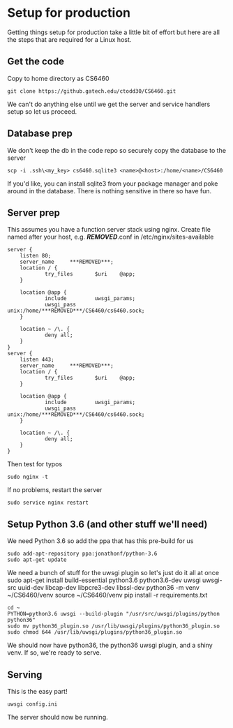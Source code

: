 # Setup for production
Getting things setup for production take a little bit of effort but here are all the steps that are required for a Linux host.

## Get the code
Copy to home directory as CS6460

    git clone https://github.gatech.edu/ctodd30/CS6460.git

We can't do anything else until we get the server and service handlers setup so let us proceed.

## Database prep
We don't keep the db in the code repo so securely copy the database to the server

    scp -i .ssh\<my_key> cs6460.sqlite3 <name>@<host>:/home/<name>/CS6460

If you'd like, you can install sqlite3 from your package manager and poke around in the database. There is nothing sensitive in there
so have fun.

## Server prep
This assumes you have a function server stack using nginx. Create file named after your host, e.g. ***REMOVED***.conf in /etc/nginx/sites-available

    server {
        listen 80;
        server_name     ***REMOVED***;
        location / {
                try_files       $uri    @app;
        }

        location @app {
                include         uwsgi_params;
                uwsgi_pass      unix:/home/***REMOVED***/CS6460/cs6460.sock;
        }

        location ~ /\. {
                deny all;
        }
    }
    server {
        listen 443;
        server_name     ***REMOVED***;
        location / {
                try_files       $uri    @app;
        }

        location @app {
                include         uwsgi_params;
                uwsgi_pass      unix:/home/***REMOVED***/CS6460/cs6460.sock;
        }

        location ~ /\. {
                deny all;
        }
    }

Then test for typos

    sudo nginx -t

If no problems, restart the server

    sudo service nginx restart


## Setup Python 3.6 (and other stuff we'll need)
We need Python 3.6 so add the ppa that has this pre-build for us

    sudo add-apt-repository ppa:jonathonf/python-3.6
    sudo apt-get update
    
We need a bunch of stuff for the uwsgi plugin so let's just do it all at once
    sudo apt-get install build-essential python3.6 python3.6-dev uwsgi uwsgi-src uuid-dev libcap-dev libpcre3-dev libssl-dev
    python36 -m venv ~/CS6460/venv
    source ~/CS6460/venv
    pip install -r requirements.txt

    cd ~
    PYTHON=python3.6 uwsgi --build-plugin "/usr/src/uwsgi/plugins/python python36"
    sudo mv python36_plugin.so /usr/lib/uwsgi/plugins/python36_plugin.so
    sudo chmod 644 /usr/lib/uwsgi/plugins/python36_plugin.so

We should now have python36, the python36 uwsgi plugin, and a shiny venv. If so, we're ready to serve.


## Serving
This is the easy part!

    uwsgi config.ini

The server should now be running. 



